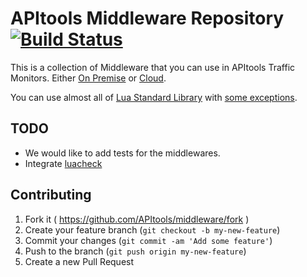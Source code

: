 # APItools Middleware Repository [![Build Status](https://travis-ci.org/APItools/middleware.svg?branch=master)](https://travis-ci.org/APItools/middleware)

This is a collection of Middleware that you can use in APItools Traffic Monitors. Either [On Premise](//github.com/APItools/monitor) or [Cloud](//apitools.com).

You can use almost all of [Lua Standard Library](http://www.lua.org/manual/5.1/manual.html#5) with [some exceptions](//github.com/APItools/monitor/blob/master/lua/sandbox.lua#L53-L71).

## TODO

* We would like to add tests for the middlewares.
* Integrate [luacheck](https://github.com/mpeterv/luacheck)

## Contributing

1. Fork it ( https://github.com/APItools/middleware/fork )
2. Create your feature branch (`git checkout -b my-new-feature`)
3. Commit your changes (`git commit -am 'Add some feature'`)
4. Push to the branch (`git push origin my-new-feature`)
5. Create a new Pull Request
